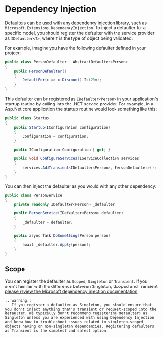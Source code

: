 # Dependency Injection

Defaulters can be used with any dependency injection library, such as `Microsoft.Extensions.DependencyInjection`. To inject a defaulter for a specific model, you should register the defaulter with the service provider as `IDefaulter<T>`, where `T` is the type of object being validated.

For example, imagine you have the following defaulter defined in your project:

```csharp
public class PersonDefaulter : AbstractDefaulter<Person>
{
    public PersonDefaulter()
    {
        DefaultFor(x => x.Discount).Is(20m);
    }
}
```

This defaulter can be registered as `IDefaulter<Person>` in your application's startup routine by calling into the .NET service provider. For example, in a Asp.Net core application the startup routine would look something like this:

```csharp
public class Startup
{
    public Startup(IConfiguration configuration)
    {
        Configuration = configuration;
    }

    public IConfiguration Configuration { get; }

    public void ConfigureServices(IServiceCollection services)
    {
        services.AddTransient<IDefaulter<Person>, PersonDefaulter>();
    }
}
```

You can then inject the defaulter as you would with any other dependency:

```c#
public class PersonService
{
    private readonly IDefaulter<Person> _defaulter;

    public PersonService(IDefaulter<Person> defaulter)
    {
        _defaulter = defaulter;
    }

    public async Task DoSomething(Person person)
    {
        await _defaulter.Apply(person);
    }
}
```

## Scope

You can register the defaulter as `Scoped`, `Singleton` or `Transient`. If you aren't familiar with the difference between Singleton, Scoped and Transient [please review the Microsoft dependency injection documentation](https://docs.microsoft.com/en-us/dotnet/core/extensions/dependency-injection#service-lifetimes)


```eval_rst
.. warning::
   If you register a defaulter as Singleton, you should ensure that you don't inject anything that's transient or request-scoped into the defaulter. We typically don't recommend registering defaulters as Singleton unless you are experienced with using Dependency Injection and know how to troubleshoot issues related to singleton-scoped objects having on non-singleton dependencies. Registering defaulters as Transient is the simplest and safest option.
```